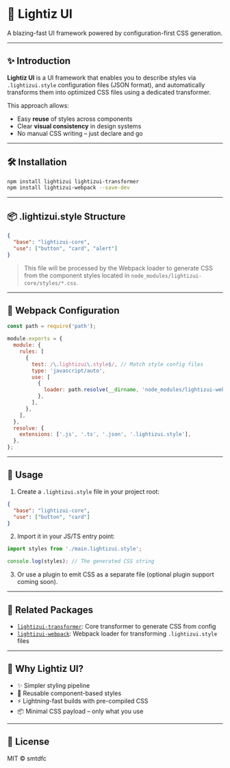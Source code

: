# 🌟 Lightiz UI

 A blazing-fast UI framework powered by configuration-first CSS generation.

---

## ✨ Introduction

**Lightiz UI** is a UI framework that enables you to describe styles via `.lightizui.style` configuration files (JSON format), and automatically transforms them into optimized CSS files using a dedicated transformer.

This approach allows:

* Easy **reuse** of styles across components
* Clear **visual consistency** in design systems
* No manual CSS writing – just declare and go

---

## 🛠 Installation

```bash
npm install lightizui lightizui-transformer
npm install lightizui-webpack --save-dev
```

---

## 📦 .lightizui.style Structure

```json
{
  "base": "lightizui-core",
  "use": ["button", "card", "alert"]
}
```

> This file will be processed by the Webpack loader to generate CSS from the component styles located in `node_modules/lightizui-core/styles/*.css`.

---

## 🔧 Webpack Configuration

```js
const path = require('path');

module.exports = {
  module: {
    rules: [
      {
        test: /\.lightizui\.style$/, // Match style config files
        type: 'javascript/auto',
        use: [
          {
            loader: path.resolve(__dirname, 'node_modules/lightizui-webpack/dist/index.js'),
          },
        ],
      },
    ],
  },
  resolve: {
    extensions: ['.js', '.ts', '.json', '.lightizui.style'],
  },
};
```

---

## 🚀 Usage

1. Create a `.lightizui.style` file in your project root:

```json
{
  "base": "lightizui-core",
  "use": ["button", "card"]
}
```

2. Import it in your JS/TS entry point:

```ts
import styles from './main.lightizui.style';

console.log(styles); // The generated CSS string
```

3. Or use a plugin to emit CSS as a separate file (optional plugin support coming soon).

---

## 📁 Related Packages

* [`lightizui-transformer`](https://npmjs.com/package/lightizui-transformer): Core transformer to generate CSS from config
* [`lightizui-webpack`](https://npmjs.com/package/lightizui-webpack): Webpack loader for transforming `.lightizui.style` files

---

## 🧠 Why Lightiz UI?

* ✨ Simpler styling pipeline
* 🔁 Reusable component-based styles
* ⚡ Lightning-fast builds with pre-compiled CSS
* 📦 Minimal CSS payload – only what you use

---

## 📜 License

MIT © smtdfc
